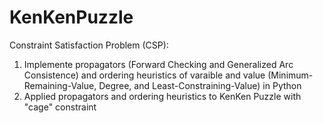 # KenKenPuzzle
Constraint Satisfaction Problem (CSP): 
1. Implemente propagators (Forward Checking and Generalized Arc Consistence) and ordering heuristics of varaible and value (Minimum-Remaining-Value, Degree, and Least-Constraining-Value) in Python
2. Applied propagators and ordering heuristics to KenKen Puzzle with "cage" constraint 
